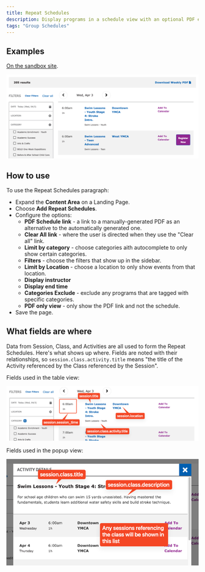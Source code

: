 ```yaml
---
title: Repeat Schedules
description: Display programs in a schedule view with an optional PDF export.
tags: "Group Schedules"
---
```


## Examples

[On the sandbox site](https://sandbox-carnation-cus.y.org/schedules-0).

![The Repeat Schedules Paragraph in the Carnation theme.](repeat-schedules--example.png)

## How to use

To use the Repeat Schedules paragraph:

- Expand the **Content Area** on a Landing Page.
- Choose **Add Repeat Schedules**.
- Configure the options:
  - **PDF Schedule link** - a link to a manually-generated PDF as an alternative to the automatically generated one.
  - **Clear All link** - where the user is directed when they use the "Clear all" link.
  - **Limit by category** - choose categories aith autocomplete to only show certain categories.
  - **Filters** - choose the filters that show up in the sidebar.
  - **Limit by Location** - choose a location to only show events from that location.
  - **Display instructor**
  - **Display end time**
  - **Categories Exclude** - exclude any programs that are tagged with specific categories.
  - **PDF only view** - only show the PDF link and not the schedule.
- Save the page.

## What fields are where

Data from Session, Class, and Activities are all used to form the Repeat Schedules. Here's what shows up where. Fields are noted with their relationships, so `session.class.activity.title` means "the title of the Activity referenced by the Class referenced by the Session".

Fields used in the table view:

![A diagram listing the relationships between the fields in Repeat Schedules table and their names.](repeat-schedules--table-fields.png)

Fields used in the popup view:

![A diagram listing the relationships between the fields in Repeat Schedules modal and their names.](repeat-schedules--modal-fields.png)

